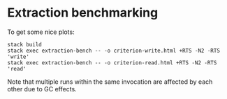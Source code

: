 # Extraction benchmarking

To get some nice plots:

```
stack build
stack exec extraction-bench -- -o criterion-write.html +RTS -N2 -RTS 'write'
stack exec extraction-bench -- -o criterion-read.html +RTS -N2 -RTS 'read'
```

Note that multiple runs within the same invocation are affected by each other due to GC effects.

